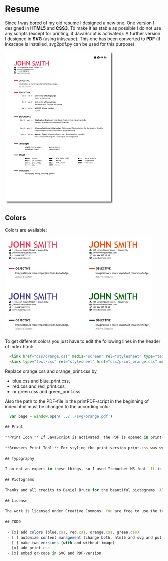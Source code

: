 # Resume

Since I was bored of my old resume I designed a new one. One version I designed in **HTML5** and **CSS3**. To make it as stable as possible I do not use any scripts (except for printing, if JavaScript is activated). A further version I designed in **SVG** (using inkscape). This one has been converted to **PDF** (if inkscape is installed, svg2pdf.py can be used for this purpose).

![resume](images/preview.png)

## Colors

Colors are available:

![resume](images/preview_colors.png)

To get different colors you just have to edit the following lines in the header of index.html:

```html
  <link href="css/orange.css" media="screen" rel="stylesheet" type="text/css" />
  <link type="text/css" rel="stylesheet" href="css/print_orange.css" media="print"/>
```

Replace orange.css and orange\_print.css by 
  - blue.css and blue\_print.css,
  - red.css and red\_print.css,
  - or green.css and green\_print.css.

Also the path to the PDF-file in the printPDF-script in the beginning of index.html must be changed to the according color. 

```javascript
  var page = window.open('../../svg/orange.pdf')

## Print

**Print Icon:** If JavaScript is activated, the PDF is opened in print-mode. If JavaScript is not activated, pressing the print-icon just follows a link to the PDF-version.

**Browsers Print Tool:** For styling the print-version print.css was written. In the case that the browsers internal print tool is used print.css hides all content of the website and embeds the SVG-version of the cv.

## Typography 

I am not an expert in these things, so I used Trebuchet MS font. It is popular and whitespread. Besides it is a good sans serif alternative to Arial, which makes a slight difference.

## Pictograms

Thanks and all credits to Daniel Bruce for the beautiful pictograms. All of them (except countX.svg) have been taken from Daniels website — www.entypo.com.

## License

The work is licensed under Creative Commons. You are free to use the templates, also for commersial use. A mention like “Resume Template by Andreas Gschossmann — https://github.com/nerdOmat/resume ” is considered acceptable attribution. You can place this in the footer of your website or in the code if you don’t wanna give it to much attention.

## TODO

 - [x] add colors (blue.css, red.css, orange.css, green.css)
 - [ ] automize content management (change both, html5 and svg and put content into one xml-file)
 - [ ] make two versions (with and without image)
 - [x] add print.css
 - [x] embed qr-code in SVG and PDF-version
